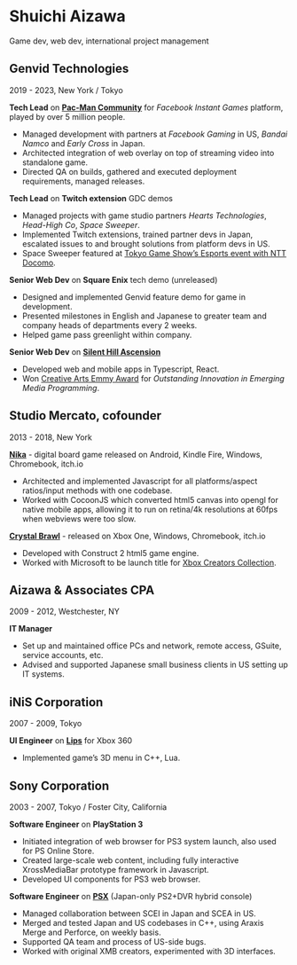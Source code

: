 # Shuichi Aizawa
Game dev, web dev, international project management

## Genvid Technologies
2019 - 2023, New York / Tokyo

**Tech Lead** on **[Pac-Man Community](https://mobygames.com/game/197571/pac-man-community/)** for _Facebook Instant Games_ platform, played by over 5 million people.
- Managed development with partners at _Facebook Gaming_ in US, _Bandai Namco_ and _Early Cross_ in Japan.
- Architected integration of web overlay on top of streaming video into standalone game.
- Directed QA on builds, gathered and executed deployment requirements, managed releases.

**Tech Lead** on **Twitch extension** GDC demos
- Managed projects with game studio partners _Hearts Technologies_, _Head-High Co_, _Space Sweeper_.
- Implemented Twitch extensions, trained partner devs in Japan, escalated issues to and brought solutions from platform devs in US.
- Space Sweeper featured at [Tokyo Game Show’s Esports event with NTT Docomo](https://venturebeat.com/business/genvid-and-ntt-docomo-demo-5g-lan-party-at-tokyo-game-show/).

**Senior Web Dev** on **Square Enix** tech demo (unreleased)
- Designed and implemented Genvid feature demo for game in development.
- Presented milestones in English and Japanese to greater team and company heads of departments every 2 weeks.
- Helped game pass greenlight within company.

**Senior Web Dev** on **[Silent Hill Ascension](https://mobygames.com/game/211166/silent-hill-ascension/credits/)**
- Developed web and mobile apps in Typescript, React.
- Won [Creative Arts Emmy Award](https://www.gamesindustry.biz/silent-hill-ascension-wins-at-2024-creative-arts-emmy-awards) for _Outstanding Innovation in Emerging Media Programming_.

## Studio Mercato, cofounder
2013 - 2018, New York

**[Nika](https://devpost.com/software/nika)** - digital board game released on Android, Kindle Fire, Windows, Chromebook, itch.io
- Architected and implemented Javascript for all platforms/aspect ratios/input methods with one codebase.
- Worked with CocoonJS which converted html5 canvas into opengl for native mobile apps, allowing it to run on retina/4k resolutions at 60fps when webviews were too slow.

**[Crystal Brawl](https://xbox.com/games/store/crystal-brawl/9wzdncrdlkb3)** - released on Xbox One, Windows, Chromebook, itch.io
- Developed with Construct 2 html5 game engine.
- Worked with Microsoft to be launch title for [Xbox Creators Collection](https://youtube.com/watch?v=xxV8izXRMGM&t=100s).

## Aizawa & Associates CPA
2009 - 2012, Westchester, NY

**IT Manager**
- Set up and maintained office PCs and network, remote access, GSuite, service accounts, etc.
- Advised and supported Japanese small business clients in US setting up IT systems.

## iNiS Corporation
2007 - 2009, Tokyo

**UI Engineer** on **[Lips](https://mobygames.com/game/42546/lips/)** for Xbox 360
- Implemented game’s 3D menu in C++, Lua.

## Sony Corporation
2003 - 2007, Tokyo / Foster City, California

**Software Engineer** on **PlayStation 3**
- Initiated integration of web browser for PS3 system launch, also used for PS Online Store.
- Created large-scale web content, including fully interactive XrossMediaBar prototype framework in Javascript.
- Developed UI components for PS3 web browser.

**Software Engineer** on **[PSX](https://wikipedia.org/wiki/PSX_(digital_video_recorder))** (Japan-only PS2+DVR hybrid console)
- Managed collaboration between SCEI in Japan and SCEA in US.
- Merged and tested Japan and US codebases in C++, using Araxis Merge and Perforce, on weekly basis.
- Supported QA team and process of US-side bugs.
- Worked with original XMB creators, experimented with 3D interfaces.